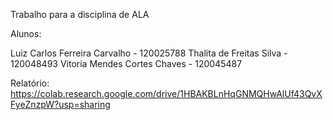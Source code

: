 Trabalho para a disciplina de ALA

Alunos:

Luiz Carlos Ferreira Carvalho - 120025788
Thalita de Freitas Silva - 120048493
Vitoria Mendes Cortes Chaves - 120045487

Relatório:
https://colab.research.google.com/drive/1HBAKBLnHqGNMQHwAlUf43QvXFyeZnzpW?usp=sharing
